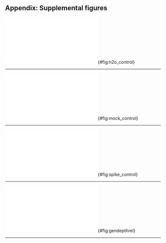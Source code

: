 
## Appendix: Supplemental figures

![Read counts obtained from water controls, binned by assigned genus. Each panel shows reads from a separate aliquot of DNA-free water processed simultaneously through the same DNA extraction, PCR, and sequencing pipeline as the root samples. Notice that the y-axis shows raw read counts (not sample proportions as in other figures) and that the scale differs between panels.](figures/h2o.pdf){#fig:h2o_control}

***

![Genus identities of reads obtained from a mock community of DNA obtained from known-species root samples. Green dots show proportion of template DNA added to the mixture. Black bars show the proportion of reads obtained. Panels are technical replicates, each separately amplified and sequenced from the same aliquot of mixed DNA.](figures/mock.pdf){#fig:mock_control}

***

![Species identities of reads obtained from (top row) DNA extracted from single-species root samples, and (second two rows) DNA from the "*Andropogon gerardii*" sample spiked with 1%, 5%, or 10% *Elymus canadensis* or *Sorghastrum nutans* DNA. Notice that the barcoding assignment identifies the dominant sequence from the "*Andropogon gerardii*" sample as *Solidago*, not a grass!](figures/spikes.pdf){#fig:spike_control}

***

![Relative abundance (fraction of reads from each sample) as a function of sample depth for each observed plant genus. Sequences were clustered at 99% similarity and identified to species according to the closest BLAST match against the Genbank `nt` database. Taxa were then collapsed by genus and groups with a mean abundance less than 1% per sample were removed for plotting.](figures/genus_depth.pdf){#fig:gendepthrel}

***
